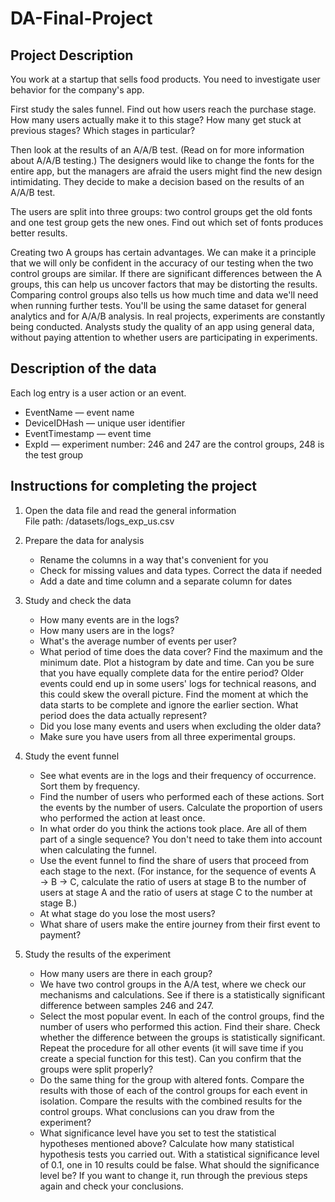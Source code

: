 # DA-Final-Project


## Project Description
You work at a startup that sells food products. You need to investigate user behavior for the company's app.

First study the sales funnel. Find out how users reach the purchase stage. How many users actually make it to this stage? How many get stuck at previous stages? Which stages in particular?

Then look at the results of an A/A/B test. (Read on for more information about A/A/B testing.) The designers would like to change the fonts for the entire app, but the managers are afraid the users might find the new design intimidating. They decide to make a decision based on the results of an A/A/B test.

The users are split into three groups: two control groups get the old fonts and one test group gets the new ones. Find out which set of fonts produces better results.

Creating two A groups has certain advantages. We can make it a principle that we will only be confident in the accuracy of our testing when the two control groups are similar. If there are significant differences between the A groups, this can help us uncover factors that may be distorting the results. Comparing control groups also tells us how much time and data we'll need when running further tests.
You'll be using the same dataset for general analytics and for A/A/B analysis. In real projects, experiments are constantly being conducted. Analysts study the quality of an app using general data, without paying attention to whether users are participating in experiments.

## Description of the data
Each log entry is a user action or an event.
   - EventName — event name
   - DeviceIDHash — unique user identifier
   - EventTimestamp — event time
   - ExpId — experiment number: 246 and 247 are the control groups, 248 is the test group
   
   
## Instructions for completing the project

1. Open the data file and read the general information  
File path: /datasets/logs_exp_us.csv       

2. Prepare the data for analysis  
    - Rename the columns in a way that's convenient for you  
    - Check for missing values and data types. Correct the data if needed  
    - Add a date and time column and a separate column for dates  

3. Study and check the data  
    - How many events are in the logs?  
    - How many users are in the logs?  
    - What's the average number of events per user?  
    - What period of time does the data cover? Find the maximum and the minimum date. Plot a histogram by date and time. Can you be sure that you have equally complete data for        the entire period? Older events could end up in some users' logs for technical reasons, and this could skew the overall picture. Find the moment at which the data starts        to be complete and ignore the earlier section. What period does the data actually represent?  
    - Did you lose many events and users when excluding the older data?  
    - Make sure you have users from all three experimental groups.  

4. Study the event funnel  
    - See what events are in the logs and their frequency of occurrence. Sort them by frequency.  
    - Find the number of users who performed each of these actions. Sort the events by the number of users. Calculate the proportion of users who performed the action at least          once.  
    - In what order do you think the actions took place. Are all of them part of a single sequence? You don't need to take them into account when calculating the funnel.  
    - Use the event funnel to find the share of users that proceed from each stage to the next. (For instance, for the sequence of events A → B → C, calculate the ratio of users        at stage B to the number of users at stage A and the ratio of users at stage C to the number at stage B.)  
    - At what stage do you lose the most users?  
    - What share of users make the entire journey from their first event to payment?  

5. Study the results of the experiment
    - How many users are there in each group?  
    - We have two control groups in the A/A test, where we check our mechanisms and calculations. See if there is a statistically significant difference between samples 246 and        247.  
    - Select the most popular event. In each of the control groups, find the number of users who performed this action. Find their share. Check whether the difference between          the groups is statistically significant. Repeat the procedure for all other events (it will save time if you create a special function for this test). Can you confirm            that the groups were split properly?  
    - Do the same thing for the group with altered fonts. Compare the results with those of each of the control groups for each event in isolation. Compare the results with the       combined results for the control groups. What conclusions can you draw from the experiment?  
    - What significance level have you set to test the statistical hypotheses mentioned above? Calculate how many statistical hypothesis tests you carried out. With a                 statistical significance level of 0.1, one in 10 results could be false. What should the significance level be? If you want to change it, run through the previous steps         again and check your conclusions.  
